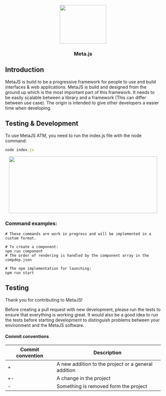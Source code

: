  <p align="center"><img src="https://i.imgur.com/lBWRtnC.png" width="150" height="125"> </p>
<h3 align="center">Meta.js</h3>

## Introduction

MetaJS is build to be a progressive framework for people to use and build interfaces & web applications. MetaJS is build and designed from the ground up which is the most important part of this framework. It needs to be easily scalable between a library and a framework (This can differ between use case). The origin is intended to give other developers a easier time when developing.

## Testing & Development
To use MetaJS ATM, you need to run the index.js file with the node command:
```TypeScript
node index.js
```

<p align="center"><img src="https://media1.giphy.com/media/91Z5o8YS7aK2hPNN97/giphy.gif?cid=790b761106d23481f08de15856ece798a014113d110faeb1&rid=giphy.gif&ct=g" width="480" height="184"> </p>

### Command examples:

```shell
# These commands are work in progress and will be implemented in a custom format.

# To create a component:
npm run component
# The order of rendering is handled by the component array in the compdep.json 

# The npm implementation for launching:
npm run start
```

## Testing
<p>Thank you for contributing to MetaJS!

Before creating a pull request with new development, please run the tests to ensure that everything is working great. It would also be a good idea to run the tests before starting development to distinguish problems between your environment and the MetaJS software. </p>

#### Commit conventions
<table>
<thead>
<tr>
<th>Commit convention</th>
<th>Description</th>
</tr>
</thead>
<tbody>
 
<tr>
<td>+</td>
<td>A new addition to the project or a general addition</td>
</tr>
<tr>
<td>+-</td>
<td>A change in the project</td>
</tr>
<td>-</td>
<td>Something is removed form the project</td>
</tr>
</tbody>
</table>
